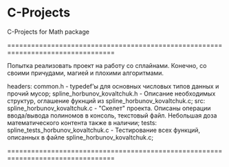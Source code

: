 # C-Projects
C-Projects for Math package

=================================================================================

Попытка реализовать проект на работу со сплайнами.
Конечно, со своими причудами, магией и плохими алгоритмами.

headers:
common.h - typedef'ы для основных числовых типов данных и прочий мусор;
spline_horbunov_kovaltchuk.h - Описание необходимых структур, оглашение фукнций из spline_horbunov_kovaltchuk.c;
src:
spline_horbunov_kovaltchuk.c - "Скелет" проекта. Описаны операции ввода/вывода полиномов в консоль, текстовый файл. Небольшая доза математического контента также в наличии;
tests:
spline_tests_horbunov_kovaltchuk.c - Тестирование всех функций, описанных в файле spline_horbunov_kovaltchuk.c;

=================================================================================

